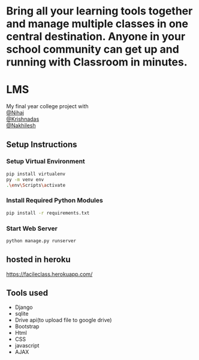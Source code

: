 # Bring all your learning tools together and manage multiple classes in one central destination. Anyone in your school community can get up and running with Classroom in minutes.
# LMS
My final year college project with <br>
[@Nihaj](https://github.com/NHJ-K) <br>
[@Krishnadas](https://github.com/Krishnadas-KD)<br>
[@Nakhilesh](https://github.com/nakhileship)<br>
## Setup Instructions

### Setup Virtual Environment


```bash
pip install virtualenv
py -m venv env
.\env\Scripts\activate
```      

### Install Required Python Modules

```bash
pip install -r requirements.txt
```
### Start Web Server

```bash
python manage.py runserver
```

## hosted in heroku
https://facileclass.herokuapp.com/
## Tools used
* Django
* sqlite
* Drive api(to upload file to google drive)
* Bootstrap
* Html
* CSS
* javascript
* AJAX
